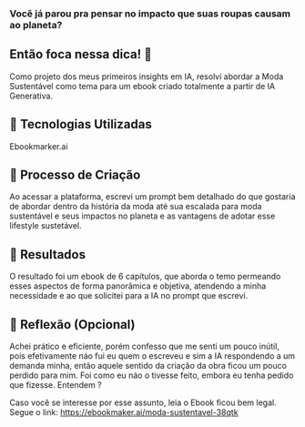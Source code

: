 ### Você já parou pra pensar no impacto que suas roupas causam ao planeta?

## Então foca nessa dica! 👀

Como projeto dos meus primeiros insights em IA, resolvi abordar a Moda Sustentável como tema para um ebook criado totalmente a partir de IA Generativa. 

## 🤖 Tecnologias Utilizadas
Ebookmarker.ai

## 🧐 Processo de Criação
Ao acessar a plataforma, escrevi um prompt bem detalhado do que gostaria de abordar dentro da história da moda até sua escalada para moda sustentável e seus impactos no planeta e as vantagens de adotar esse lifestyle sustetável. 

## 🚀 Resultados
O resultado foi um ebook de 6 capítulos, que aborda o temo permeando esses aspectos de forma panorâmica e objetiva, atendendo a minha necessidade e ao que solicitei para a IA no prompt que escrevi. 

## 💭 Reflexão (Opcional)
Achei prático e eficiente, porém confesso que me senti um pouco inútil, pois efetivamente náo fui eu quem o escreveu e sim a IA respondendo a um demanda minha, então aquele sentido da criação da obra ficou um pouco perdido para mim. Foi como eu náo o tivesse feito, embora eu tenha pedido que fizesse. Entendem ?

Caso você se interesse por esse assunto, leia o Ebook ficou bem legal. 
Segue o link: https://ebookmaker.ai/moda-sustentavel-38qtk
